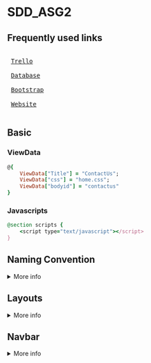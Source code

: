 # SDD_ASG2

## Frequently used links

<kbd> <br> [Trello][Trello] <br> </kbd> <kbd> <br> [Database][Database] <br> </kbd> <kbd> <br> [Bootstrap][Bootstrap] <br> </kbd> <kbd> <br> [Website][Website] <br> </kbd> <br>

[Trello]: https://trello.com/b/puyM2gaE/asignment-2 'Task Board'
[Database]: https://ns54.netcfm.com/mydatabase/db_operations.php?server=1&db=ngeeanncity& 'phpMyAdmin'
[Bootstrap]: https://getbootstrap.com/docs/5.2/getting-started/introduction/ 'Get started with Bootstrap'
[Website]: http://ngeeanncity.ga/ 'Ngee Ann City'

## Basic 
### ViewData
```ruby
@{
    ViewData["Title"] = "ContactUs";
    ViewData["css"] = "home.css";
    ViewData["bodyid"] = "contactus"
}
```
### Javascripts
```ruby
@section scripts {
    <script type="text/javascript"></script>
}
```
## Naming Convention
<details>
<summary>More info</summary>



</details>

## Layouts

<details>
<summary>More info</summary>

### Banner Layout
> Grey background with ViewData["HeaderTitle"] under the Navbar
```ruby
@{
    Layout = "~/Views/Shared/Main/_Title.cshtml";
    ViewData["HeaderTitle"] = "Contact Us";    
    ViewData["Title"] = "ContactUs";
    ViewData["css"] = "home.css";
}

<section class= "body"> .... </section>
```

</details>

## Navbar

<details>
<summary>More info</summary>

### Create Navbar in Shared/Navbar
```ruby
<ul class="nk-nav">
    <li>
        <a href="~/Home"> Home </a>
    </li>
    <li>
        <a href="~/Home/Login"> Login </a>
    </li>
</ul>
```

### Add role for each Navbar in Shared/_Layout.cshtml
```ruby
switch (role)
{
    case "Sales Personnel":
        @await Html.PartialAsync("Navbar/_SalesPersonnelNav.cshtml")
        break;
    case "Marketing Personnel":
        @await Html.PartialAsync("Navbar/_MarketingManagerNav.cshtml")
        break;
    case "Product Manager":
        @await Html.PartialAsync("Navbar/_ProductManagerNav.cshtml")
        break;
    case "Member":
        @await Html.PartialAsync("Navbar/_MemberNav.cshtml")
        break;
    default:
        @await Html.PartialAsync("Navbar/_HomeNav.cshtml")
        break;
}
```
</details>
